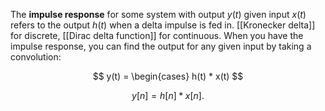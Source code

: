 The **impulse response** for some system with output $y(t)$ given input $x(t)$ refers to the output $h(t)$ when a delta impulse is fed in. [[Kronecker delta]] for discrete, [[Dirac delta function]] for continuous. When you have the impulse response, you can find the output for any given input by taking a convolution:

$$
y(t) = \begin{cases} h(t) * x(t)
$$

$$
y[n] = h[n] * x[n].
$$